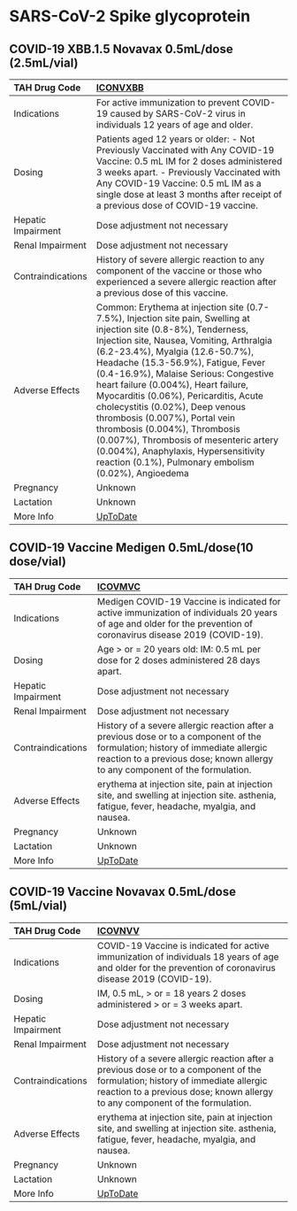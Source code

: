 # SARS-CoV-2 Spike glycoprotein

## COVID-19 XBB.1.5 Novavax 0.5mL/dose (2.5mL/vial)

| TAH Drug Code      | [ICONVXBB](https://www.tahsda.org.tw/drugs/hissearch.php?drug_code=ICONVXBB)                                                                                                                                                                                                                                                                                                                                                                                                                                                                                                                                      |
|:-------------------|:------------------------------------------------------------------------------------------------------------------------------------------------------------------------------------------------------------------------------------------------------------------------------------------------------------------------------------------------------------------------------------------------------------------------------------------------------------------------------------------------------------------------------------------------------------------------------------------------------------------|
| Indications        | For active immunization to prevent COVID-19 caused by SARS-CoV-2 virus in individuals 12 years of age and older.                                                                                                                                                                                                                                                                                                                                                                                                                                                                                                  |
| Dosing             | Patients aged 12 years or older: - Not Previously Vaccinated with Any COVID-19 Vaccine: 0.5 mL IM for 2 doses administered 3 weeks apart. - Previously Vaccinated with Any COVID-19 Vaccine: 0.5 mL IM as a single dose at least 3 months after receipt of a previous dose of COVID-19 vaccine.                                                                                                                                                                                                                                                                                                                   |
| Hepatic Impairment | Dose adjustment not necessary                                                                                                                                                                                                                                                                                                                                                                                                                                                                                                                                                                                     |
| Renal Impairment   | Dose adjustment not necessary                                                                                                                                                                                                                                                                                                                                                                                                                                                                                                                                                                                     |
| Contraindications  | History of severe allergic reaction to any component of the vaccine or those who experienced a severe allergic reaction after a previous dose of this vaccine.                                                                                                                                                                                                                                                                                                                                                                                                                                                    |
| Adverse Effects    | Common: Erythema at injection site (0.7-7.5%), Injection site pain, Swelling at injection site (0.8-8%), Tenderness, Injection site, Nausea, Vomiting, Arthralgia (6.2-23.4%), Myalgia (12.6-50.7%), Headache (15.3-56.9%), Fatigue, Fever (0.4-16.9%), Malaise Serious: Congestive heart failure (0.004%), Heart failure, Myocarditis (0.06%), Pericarditis, Acute cholecystitis (0.02%), Deep venous thrombosis (0.007%), Portal vein thrombosis (0.004%), Thrombosis (0.007%), Thrombosis of mesenteric artery (0.004%), Anaphylaxis, Hypersensitivity reaction (0.1%), Pulmonary embolism (0.02%), Angioedema |
| Pregnancy          | Unknown                                                                                                                                                                                                                                                                                                                                                                                                                                                                                                                                                                                                           |
| Lactation          | Unknown                                                                                                                                                                                                                                                                                                                                                                                                                                                                                                                                                                                                           |
| More Info          | [UpToDate](https://www.uptodate.com/contents/sars-cov-2-spike-glycoprotein-drug-information)                                                                                                                                                                                                                                                                                                                                                                                                                                                                                                                      |

## COVID-19 Vaccine Medigen 0.5mL/dose(10 dose/vial)

| TAH Drug Code      | [ICOVMVC](https://www.tahsda.org.tw/drugs/hissearch.php?drug_code=ICOVMVC)                                                                                                                                      |
|:-------------------|:----------------------------------------------------------------------------------------------------------------------------------------------------------------------------------------------------------------|
| Indications        | Medigen COVID-19 Vaccine is indicated for active immunization of individuals 20 years of age and older for the prevention of coronavirus disease 2019 (COVID-19).                                               |
| Dosing             | Age > or = 20 years old: IM: 0.5 mL per dose for 2 doses administered 28 days apart.                                                                                                                            |
| Hepatic Impairment | Dose adjustment not necessary                                                                                                                                                                                   |
| Renal Impairment   | Dose adjustment not necessary                                                                                                                                                                                   |
| Contraindications  | History of a severe allergic reaction after a previous dose or to a component of the formulation; history of immediate allergic reaction to a previous dose; known allergy to any component of the formulation. |
| Adverse Effects    | erythema at injection site, pain at injection site, and swelling at injection site. asthenia, fatigue, fever, headache, myalgia, and nausea.                                                                    |
| Pregnancy          | Unknown                                                                                                                                                                                                         |
| Lactation          | Unknown                                                                                                                                                                                                         |
| More Info          | [UpToDate](https://www.uptodate.com/contents/sars-cov-2-spike-glycoprotein-drug-information)                                                                                                                    |

## COVID-19 Vaccine Novavax 0.5mL/dose (5mL/vial)

| TAH Drug Code      | [ICOVNVV](https://www.tahsda.org.tw/drugs/hissearch.php?drug_code=ICOVNVV)                                                                                                                                      |
|:-------------------|:----------------------------------------------------------------------------------------------------------------------------------------------------------------------------------------------------------------|
| Indications        | COVID-19 Vaccine is indicated for active immunization of individuals 18 years of age and older for the prevention of coronavirus disease 2019 (COVID-19).                                                       |
| Dosing             | IM, 0.5 mL, > or = 18 years 2 doses administered > or = 3 weeks apart.                                                                                                                                          |
| Hepatic Impairment | Dose adjustment not necessary                                                                                                                                                                                   |
| Renal Impairment   | Dose adjustment not necessary                                                                                                                                                                                   |
| Contraindications  | History of a severe allergic reaction after a previous dose or to a component of the formulation; history of immediate allergic reaction to a previous dose; known allergy to any component of the formulation. |
| Adverse Effects    | erythema at injection site, pain at injection site, and swelling at injection site. asthenia, fatigue, fever, headache, myalgia, and nausea.                                                                    |
| Pregnancy          | Unknown                                                                                                                                                                                                         |
| Lactation          | Unknown                                                                                                                                                                                                         |
| More Info          | [UpToDate](https://www.uptodate.com/contents/sars-cov-2-spike-glycoprotein-drug-information)                                                                                                                    |

